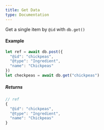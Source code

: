 ```yaml
---
title: Get Data
type: Documentation
---
```


Get a single item by `@id` with `db.get()`


#### Example

```js
let ref = await db.post({
  "@id": "chickpeas",
  "@type": "Ingredient",
  "name": "Chickpeas"
})
let checkpeas = await db.get("chickpeas")
```

##### Returns

```js
// ref
{
  "@id": "chickpeas",
  "@type": "Ingredient",
  "name": "Chickpeas"
}
```